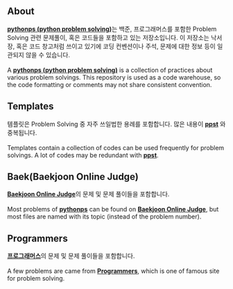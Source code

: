 ## About

[**pythonps (python problem solving)**](https://github.com/Alfred-Walker/pythonps)는 백준, 프로그래머스를 포함한 Problem Solving 관련 문제풀이, 혹은 코드들을 포함하고 있는 저장소입니다. 이 저장소는 낙서장, 혹은 코드 창고처럼 쓰이고 있기에 코딩 컨벤션이나 주석, 문제에 대한 정보 등이 일관되지 않을 수 있습니다.
<br/>
<br/>
A [**pythonps (python problem solving)**](https://github.com/Alfred-Walker/pythonps) is a collection of practices about various problem solvings. This repository is used as a code warehouse, so the code formatting or comments may not share consistent convention.

## Templates
템플릿은 Problem Solving 중 자주 쓰일법한 용례를 포함합니다. 많은 내용이 [**ppst**](https://github.com/Alfred-Walker/ppst) 와 중복됩니다.
<br/>
<br/>
Templates contain a collection of codes can be used frequently for problem solvings. A lot of codes may be redundant with [**ppst**](https://github.com/Alfred-Walker/ppst).

## Baek(Baekjoon Online Judge)
[**Baekjoon Online Judge**](https://www.acmicpc.net/)의 문제 및 문제 풀이들을 포함합니다.
<br/>
<br/>
Most problems of [**pythonps**](https://github.com/Alfred-Walker/pythonps) can be found on [**Baekjoon Online Judge**](https://www.acmicpc.net/), but most files are named with its topic (instead of the problem number).


## Programmers
[**프로그래머스**](https://programmers.co.kr/)의 문제 및 문제 풀이들을 포함합니다.
<br/>
<br/>
A few problems are came from [**Programmers**](https://programmers.co.kr/), which is one of famous site for problem solving.


